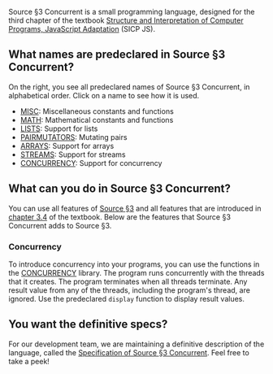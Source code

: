 Source §3 Concurrent is a small programming language, designed for the third chapter
of the textbook
<a href="https://sourceacademy.org/sicpjs">Structure and Interpretation
of Computer Programs, JavaScript Adaptation</a> (SICP JS).

## What names are predeclared in Source §3 Concurrent?

On the right, you see all predeclared names of Source §3 Concurrent, in alphabetical
order. Click on a name to see how it is used.
  <ul>
    <li>
      <a href="../MISC/index.html">MISC</a>: Miscellaneous constants and functions
    </li>
    <li>
      <a href="../MATH/index.html">MATH</a>: Mathematical constants and functions
    </li>
    <li>
      <a href="../LISTS/index.html">LISTS</a>: Support for lists
    </li>
    <li>
      <a href="../PAIRMUTATORS/index.html">PAIRMUTATORS</a>: Mutating pairs
    </li>
    <li>
      <a href="../ARRAYS/index.html">ARRAYS</a>: Support for arrays
    </li>
    <li>
      <a href="../STREAMS/index.html">STREAMS</a>: Support for streams
    </li>
    <li>
      <a href="../CONCURRENCY/index.html">CONCURRENCY</a>: Support for concurrency
    </li>
  </ul>

## What can you do in Source §3 Concurrent?

You can use all features of
<a href="../source_3/">Source §3</a> and all
features that are introduced in
<a href="https://sourceacademy.org/sicpjs/3.4">chapter 3.4</a> of the
textbook.
Below are the features that Source §3 Concurrent adds to Source §3.

### Concurrency

To introduce concurrency into your programs, you can use the
functions in the <a href="../CONCURRENCY/">CONCURRENCY</a> library. The program
runs concurrently with the threads that it creates. The program terminates when
all threads terminate. Any result value from any of the threads, including the
program's thread, are ignored. Use the predeclared `display` function to display
result values.

## You want the definitive specs?

For our development team, we are maintaining a definitive description
of the language, called the
<a href="../source_3_concurrent.pdf">Specification of Source §3 Concurrent</a>. Feel free to
take a peek!


